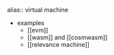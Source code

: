 alias:: virtual machine

- examples
	- [[evm]]
	- [[wasm]] and [[cosmwasm]]
	- [[relevance machine]]
